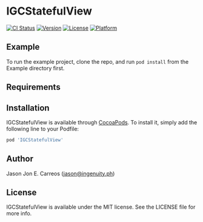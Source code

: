 # IGCStatefulView

[![CI Status](http://img.shields.io/travis/gia-vt/IGCStatefulView.svg?style=flat)](https://travis-ci.org/gia-vt/IGCStatefulView)
[![Version](https://img.shields.io/cocoapods/v/IGCStatefulView.svg?style=flat)](http://cocoapods.org/pods/IGCStatefulView)
[![License](https://img.shields.io/cocoapods/l/IGCStatefulView.svg?style=flat)](http://cocoapods.org/pods/IGCStatefulView)
[![Platform](https://img.shields.io/cocoapods/p/IGCStatefulView.svg?style=flat)](http://cocoapods.org/pods/IGCStatefulView)

## Example

To run the example project, clone the repo, and run `pod install` from the Example directory first.

## Requirements

## Installation

IGCStatefulView is available through [CocoaPods](http://cocoapods.org). To install
it, simply add the following line to your Podfile:

```ruby
pod 'IGCStatefulView'
```

## Author

Jason Jon E. Carreos (jason@ingenuity.ph)

## License

IGCStatefulView is available under the MIT license. See the LICENSE file for more info.
